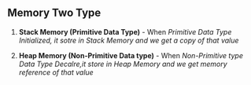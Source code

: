 
## Memory Two Type
1. **Stack Memory (Primitive Data Type)** - When  *Primitive Data Type Initialized, it sotre in Stack Memory and we get a copy of that value*

2. **Heap Memory (Non-Primitive Data type)** -  When *Non-Primitive type Data Type Decalre,it store in Heap Memory and we get memory reference of that value*


